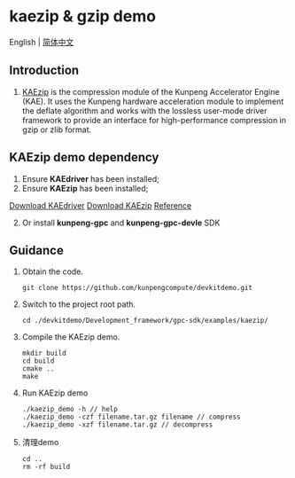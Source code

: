 # **kaezip & gzip demo**

English | [简体中文](README.md)

## Introduction
1. [KAEzip](https://www.hikunpeng.com/document/detail/zh/kunpengaccel/compress/devg-kaezip/kunpengaccel_kaezip_0001.html) is the compression module of the Kunpeng Accelerator Engine (KAE). It uses the Kunpeng hardware acceleration module to implement the deflate algorithm and works with the lossless user-mode driver framework to provide an interface for high-performance compression in gzip or zlib format.
## KAEzip demo dependency
1. Ensure **KAEdriver** has been installed;
2. Ensure **KAEzip** has been installed;

[Download KAEdriver](https://github.com/kunpengcompute/KAEdriver)
[Download KAEzip](https://github.com/kunpengcompute/KAEdriver)
[Reference](https://github.com/kunpengcompute/KAEzip)

2. Or install **kunpeng-gpc** and **kunpeng-gpc-devle** SDK

## Guidance
1. Obtain the code.

   ```shell
   git clone https://github.com/kunpengcompute/devkitdemo.git
   ```

2. Switch to the project root path.

   ```shell
   cd ./devkitdemo/Development_framework/gpc-sdk/examples/kaezip/
   ```

3. Compile the KAEzip demo.

   ```shell
   mkdir build
   cd build
   cmake ..
   make
   ```

4. Run KAEzip demo

   ```shell
   ./kaezip_demo -h // help
   ./kaezip_demo -czf filename.tar.gz filename // compress
   ./kaezip_demo -xzf filename.tar.gz // decompress
   ```

5. 清理demo

   ```shell
   cd ..
   rm -rf build
   ```
